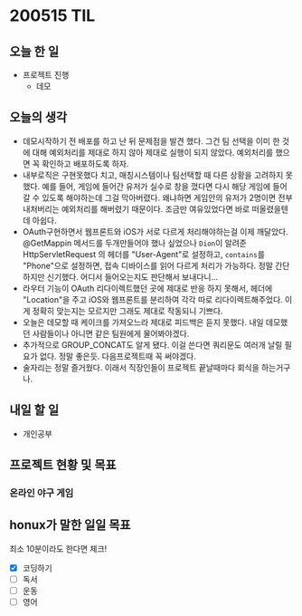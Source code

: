 # 200515 TIL

## 오늘 한 일

- 프로젝트 진행
  - 데모

## 오늘의 생각

- 데모시작하기 전 배포를 하고 난 뒤 문제점을 발견 했다. 그건 팀 선택을 이미 한 것에 대해 예외처리를 제대로 하지 않아 제대로 실행이 되지 않았다. 예외처리를 했으면 꼭 확인하고 배포하도록 하자. 
- 내부로직은 구현못했다 치고, 매칭시스템이나 팀선택할 때 다른 상황을 고려하지 못했다. 예를 들어, 게임에 들어간 유저가 실수로 창을 껐다면 다시 해당 게임에 들어 갈 수 있도록 해야하는데 그걸 막아버렸다. 왜냐하면 게임안의 유저가 2명이면 전부 내처버리는 예외처리를 해버렸기 때문이다. 조금만 여유있었다면 바로 떠올렸을텐데 아쉽다.
- OAuth구현하면서 웹프론트와 iOS가 서로 다르게 처리해야하는걸 이제 깨달았다. @GetMappin 메서드를 두개만들어야 했나 싶었으나 `Dion`이 알려준 HttpServletRequest 의 헤더를 "User-Agent"로 설정하고, `contains`를 "Phone"으로 설정하면, 접속 디바이스를 읽어 다르게 처리가 가능하다. 정말 간단하지만 신기했다. 어디서 들어오는지도 판단해서 보내다니...
- 라우터 기능이 OAuth 리다이렉트했던 곳에 제대로 반응 하지 못해서, 헤더에 "Location"을 주고 iOS와 웹프론트를 분리하여 각각 따로 리다이렉트해주었다. 이게 정확히 맞는지는 모르지만 그래도 제대로 작동되니 기쁘다.
- 오늘은 데모할 때 케이크를 가져오느라 제대로 피드백은 듣지 못했다. 내일 데모했던 사람들이나 아니면 같은 팀원에게 물어봐야겠다.
- 추가적으로 GROUP_CONCAT도 알게 됐다. 이걸 쓴다면 쿼리문도 여러개 날릴 필요가 없다. 정말 좋은듯. 다음프로젝트때 꼭 써야겠다.
- 술자리는 정말 즐거웠다. 이래서 직장인들이 프로젝트 끝날때마다 회식을 하는거구나.

## 내일 할 일

- 개인공부

## 프로젝트 현황 및 목표

### 온라인 야구 게임

## honux가 말한 일일 목표

최소 10분이라도 한다면 체크!

- [x] 코딩하기
- [ ] 독서
- [ ] 운동
- [ ] 영어